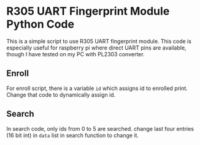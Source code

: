 R305 UART Fingerprint Module Python Code
========================================
This is a simple script to use R305 UART fingerprint module. 
This code is especially useful for raspberry pi where direct UART pins are 
available, though I have tested on my PC with PL2303 converter.

Enroll
------
For enroll script, there is a variable `id` which assigns id to enrolled print.
Change that code to dynamically assign id.

Search
------
In search code, only ids from 0 to 5 are searched. change last four entries 
(16 bit int) in `data` list in search function to change it.
